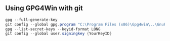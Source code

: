 ## Using GPG4Win with git

```ps1
gpg --full-generate-key
git config --global gpg.program "C:\Program Files (x86)\Gpg4win\..\GnuPG\bin\gpg.exe"
gpg --list-secret-keys --keyid-format LONG
git config --global user.signingkey {YourKeyID}
```
